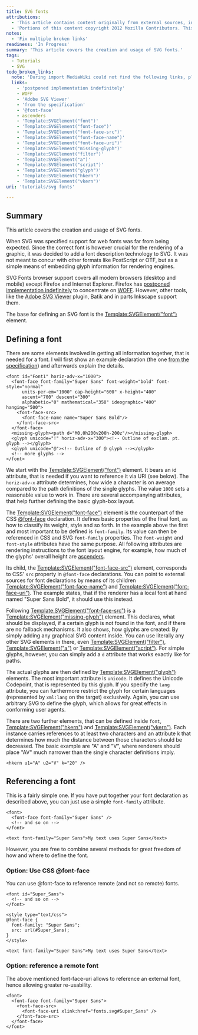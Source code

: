 ```yaml
---
title: SVG fonts
attributions:
  - 'This article contains content originally from external sources, including ones licensed under the CC-BY-SA license. [![cc-by-sa-small-wpd.png](/assets/public/c/c8/cc-by-sa-small-wpd.png)](http://creativecommons.org/licenses/by-sa/3.0/us/)'
  - 'Portions of this content copyright 2012 Mozilla Contributors. This article contains work licensed under the Creative Commons Attribution-Sharealike License v2.5 or later. The original work is available at Mozilla Developer Network: [Article](https://developer.mozilla.org/en-US/docs/SVG/Tutorial/SVG_fonts)'
notes:
  - 'Fix multiple broken links'
readiness: 'In Progress'
summary: 'This article covers the creation and usage of SVG fonts.'
tags:
  - Tutorials
  - SVG
todo_broken_links:
  note: 'During import MediaWiki could not find the following links, please fix and adjust this list.'
  links:
    - 'postponed implementation indefinitely'
    - WOFF
    - 'Adobe SVG Viewer'
    - 'from the specification'
    - '@font-face'
    - ascenders
    - 'Template:SVGElement("font")'
    - 'Template:SVGElement("font-face")'
    - 'Template:SVGElement("font-face-src")'
    - 'Template:SVGElement("font-face-name")'
    - 'Template:SVGElement("font-face-uri")'
    - 'Template:SVGElement("missing-glyph")'
    - 'Template:SVGElement("filter")'
    - 'Template:SVGElement("a")'
    - 'Template:SVGElement("script")'
    - 'Template:SVGElement("glyph")'
    - 'Template:SVGElement("hkern")'
    - 'Template:SVGElement("vkern")'
uri: 'tutorials/svg fonts'

---
```

## Summary

This article covers the creation and usage of SVG fonts.

When SVG was specified support for web fonts was far from being expected. Since the correct font is however crucial for the rendering of a graphic, it was decided to add a font description technology to SVG. It was not meant to concur with other formats like PostScript or OTF, but as a simple means of embedding glyph information for rendering engines.

SVG Fonts browser support covers all modern browsers (desktop and mobile) except Firefox and Internet Explorer. Firefox has [postponed implementation indefinitely](/w/index.php?title=postponed_implementation_indefinitely&action=edit&redlink=1) to concentrate on [WOFF](/w/index.php?title=WOFF&action=edit&redlink=1). However, other tools, like the [Adobe SVG Viewer](/w/index.php?title=Adobe_SVG_Viewer&action=edit&redlink=1) plugin, Batik and in parts Inkscape support them.

The base for defining an SVG font is the [Template:SVGElement("font")](/w/index.php?title=Template:SVGElement(%22font%22)&action=edit&redlink=1) element.

## Defining a font

There are some elements involved in getting all information together, that is needed for a font. I will first show an example declaration (the one [from the specification](/w/index.php?title=from_the_specification&action=edit&redlink=1)) and afterwards explain the details.

    <font id="Font1" horiz-adv-x="1000">
      <font-face font-family="Super Sans" font-weight="bold" font-style="normal"
          units-per-em="1000" cap-height="600" x-height="400"
          ascent="700" descent="300"
          alphabetic="0" mathematical="350" ideographic="400" hanging="500">
        <font-face-src>
          <font-face-name name="Super Sans Bold"/>
        </font-face-src>
      </font-face>
      <missing-glyph><path d="M0,0h200v200h-200z"/></missing-glyph>
      <glyph unicode="!" horiz-adv-x="300"><!-- Outline of exclam. pt. glyph --></glyph>
      <glyph unicode="@"><!-- Outline of @ glyph --></glyph>
      <!-- more glyphs -->
    </font>

We start with the [Template:SVGElement("font")](/w/index.php?title=Template:SVGElement(%22font%22)&action=edit&redlink=1) element. It bears an id attribute, that is needed if you want to reference it via URI (see below). The `horiz-adv-x` attribute determines, how wide a character is on average compared to the path definitions of the single glyphs. The value `1000` sets a reasonable value to work in. There are several accompanying attributes, that help further defining the basic glyph-box layout.

The [Template:SVGElement("font-face")](/w/index.php?title=Template:SVGElement(%22font-face%22)&action=edit&redlink=1) element is the counterpart of the CSS [@font-face](/w/index.php?title=@font-face&action=edit&redlink=1) declaration. It defines basic properties of the final font, as how to classify its weight, style and so forth. In the example above the first and most important to be defined is `font-family`. Its value can then be referenced in CSS and SVG `font-family` properties. The `font-weight` and `font-style` attributes have the same purpose. All following attributes are rendering instructions to the font layout engine, for example, how much of the glyphs' overall height are [ascenders](/w/index.php?title=ascenders&action=edit&redlink=1).

Its child, the [Template:SVGElement("font-face-src")](/w/index.php?title=Template:SVGElement(%22font-face-src%22)&action=edit&redlink=1) element, corresponds to CSS' `src` property in `@font-face` declarations. You can point to external sources for font declarations by means of its children [Template:SVGElement("font-face-name")](/w/index.php?title=Template:SVGElement(%22font-face-name%22)&action=edit&redlink=1) and [Template:SVGElement("font-face-uri")](/w/index.php?title=Template:SVGElement(%22font-face-uri%22)&action=edit&redlink=1). The example states, that if the renderer has a local font at hand named "Super Sans Bold", it should use this instead.

Following [Template:SVGElement("font-face-src")](/w/index.php?title=Template:SVGElement(%22font-face-src%22)&action=edit&redlink=1) is a [Template:SVGElement("missing-glyph")](/w/index.php?title=Template:SVGElement(%22missing-glyph%22)&action=edit&redlink=1) element. This declares, what should be displayed, if a certain glyph is not found in the font, and if there are no fallback mechanisms. It also shows, how glyphs are created: By simply adding any graphical SVG content inside. You can use literally any other SVG elements in there, even [Template:SVGElement("filter")](/w/index.php?title=Template:SVGElement(%22filter%22)&action=edit&redlink=1), [Template:SVGElement("a")](/w/index.php?title=Template:SVGElement(%22a%22)&action=edit&redlink=1) or [Template:SVGElement("script")](/w/index.php?title=Template:SVGElement(%22script%22)&action=edit&redlink=1). For simple glyphs, however, you can simply add a `d` attribute that works exactly like for paths.

The actual glyphs are then defined by [Template:SVGElement("glyph")](/w/index.php?title=Template:SVGElement(%22glyph%22)&action=edit&redlink=1) elements. The most important attribute is `unicode`. It defines the Unicode Codepoint, that is represented by this glyph. If you specify the `lang` attribute, you can furthermore restrict the glyph for certain languages (represented by `xml:lang` on the target) exclusively. Again, you can use arbitrary SVG to define the glyph, which allows for great effects in conforming user agents.

There are two further elements, that can be defined inside `font`, [Template:SVGElement("hkern")](/w/index.php?title=Template:SVGElement(%22hkern%22)&action=edit&redlink=1) and [Template:SVGElement("vkern")](/w/index.php?title=Template:SVGElement(%22vkern%22)&action=edit&redlink=1). Each instance carries references to at least two characters and an attribute k that determines how much the distance between those characters should be decreased. The basic example are "A" and "V", where renderers should place "AV" much narrower than the single character definitions imply.

    <hkern u1="A" u2="V" k="20" />

## Referencing a font

This is a fairly simple one. If you have put together your font declaration as described above, you can just use a simple `font-family` attribute.

    <font>
      <font-face font-family="Super Sans" />
      <!-- and so on -->
    </font>

    <text font-family="Super Sans">My text uses Super Sans</text>

However, you are free to combine several methods for great freedom of how and where to define the font.

### Option: Use CSS @font-face

You can use @font-face to reference remote (and not so remote) fonts.

    <font id="Super_Sans">
      <!-- and so on -->
    </font>

    <style type="text/css">
    @font-face {
      font-family: "Super Sans";
      src: url(#Super_Sans);
    }
    </style>

    <text font-family="Super Sans">My text uses Super Sans</text>

### Option: reference a remote font

The above mentioned font-face-uri allows to reference an external font, hence allowing greater re-usability.

    <font>
      <font-face font-family="Super Sans">
        <font-face-src>
          <font-face-uri xlink:href="fonts.svg#Super_Sans" />
        </font-face-src>
      </font-face>
    </font>
